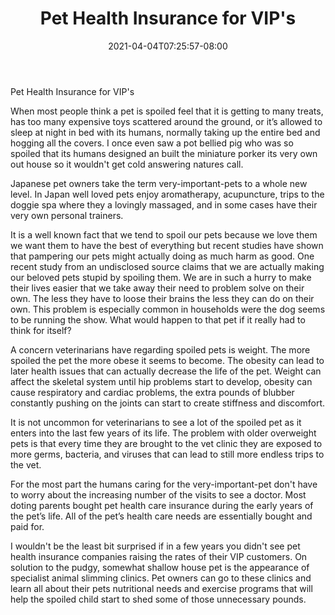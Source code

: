 ﻿---
title: "Pet Health Insurance for VIP's"
date: 2021-04-04T07:25:57-08:00
description: "pet health care Tips for Web Success"
featured_image: "/images/pet health care.jpg"
tags: ["pet health care"]
---

Pet Health Insurance for VIP's

When most people think a pet is spoiled feel that it is getting to many treats, has too many expensive toys scattered around the ground, or it’s allowed to sleep at night in bed with its humans, normally taking up the entire bed and hogging all the covers. I once even saw a pot bellied pig who was so spoiled that its humans designed an built the miniature porker its very own out house so it wouldn't get cold answering natures call.
	
Japanese pet owners take the term very-important-pets to a whole new level. In Japan well loved pets enjoy aromatherapy, acupuncture, trips to the doggie spa where they a lovingly massaged, and in some cases have their very own personal trainers. 
	
It is a well known fact that we tend to spoil our pets because we love them we want them to have the best of everything but recent studies have shown that pampering our pets might actually doing as much harm as good. One recent study from an undisclosed source claims that we are actually making our beloved pets stupid by spoiling them. We are in such a hurry to make their lives easier that we take away their need to problem solve on their own. The less they have to loose their brains the less they can do on their own. This problem is especially common in households were the dog seems to be running the show. What would happen to that pet if it really had to think for itself?
	
A concern veterinarians have regarding spoiled pets is weight. The more spoiled the pet the more obese it seems to become. The obesity can lead to later health issues that can actually decrease the life of the pet. Weight can affect the skeletal system until hip problems start to develop, obesity can cause respiratory and cardiac problems, the extra pounds of blubber constantly pushing on the joints can start to create stiffness and discomfort.  
	
It is not uncommon for veterinarians to see a lot of the spoiled pet as it enters into the last few years of its life. The problem with older overweight pets is that every time they are brought to the vet clinic they are exposed to more germs, bacteria, and viruses that can lead to still more endless trips to the vet.
	
For the most part the humans caring for the very-important-pet don't have to worry about the increasing number of the visits to see a doctor. Most doting parents bought pet health care insurance during the early years of the pet’s life. All of the pet’s health care needs are essentially bought and paid for.
	
I wouldn't be the least bit surprised if in a few years you didn't see pet health insurance companies raising the rates of their VIP customers. On solution to the pudgy, somewhat shallow house pet is the appearance of specialist animal slimming clinics. Pet owners can go to these clinics and learn all about their pets nutritional needs and exercise programs that will help the spoiled child start to shed some of those unnecessary pounds.  


